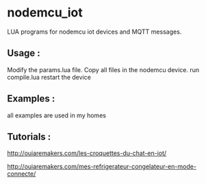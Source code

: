# nodemcu_iot
LUA programs for nodemcu iot devices and MQTT messages.

Usage :
-------
Modify the params.lua file.
Copy all files in the nodemcu device.
run compile.lua
restart the device

Examples :
---------

all examples are used in my homes

Tutorials :
---------

http://ouiaremakers.com/les-croquettes-du-chat-en-iot/

http://ouiaremakers.com/mes-refrigerateur-congelateur-en-mode-connecte/
